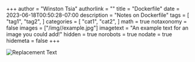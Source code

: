 +++
author = "Winston Tsia"
authorlink = ""
title = "Dockerfile"
date = 2023-06-18T00:50:28-07:00
description = "Notes on Dockerfile"
tags = [
    "tag1",
    "tag2",
]
categories = [
    "cat1",
    "cat2",
]
math = true
notaxonomy = false
images = ["/img/<folder>/example.jpg"]
imagetext = "An example text for an image you could add!"
hidden = true
norobots = true
nodate = true
hidemeta = false
+++

![Replacement Text](/rover/img/<topic>/<image>.png)